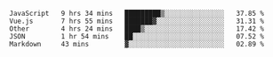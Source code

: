 
<!--
**xy406043/xy406043** is a ✨ _special_ ✨ repository because its `README.md` (this file) appears on your GitHub profile.

Here are some ideas to get you started:

- 🔭 I’m currently working on ...
- 🌱 I’m currently learning ...
- 👯 I’m looking to collaborate on ...
- 🤔 I’m looking for help with ...
- 💬 Ask me about ...
- 📫 How to reach me: ...
- 😄 Pronouns: ...
- ⚡ Fun fact: ...
-->

<!--START_SECTION:waka-->
```text
JavaScript   9 hrs 34 mins   █████████▒░░░░░░░░░░░░░░░   37.85 % 
Vue.js       7 hrs 55 mins   ███████▓░░░░░░░░░░░░░░░░░   31.31 % 
Other        4 hrs 24 mins   ████▒░░░░░░░░░░░░░░░░░░░░   17.42 % 
JSON         1 hr 54 mins    ██░░░░░░░░░░░░░░░░░░░░░░░   07.52 % 
Markdown     43 mins         ▓░░░░░░░░░░░░░░░░░░░░░░░░   02.89 % 
```
<!--END_SECTION:waka-->
